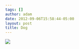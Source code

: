 ```yaml
---
tags: []
author: adam
date: 2012-09-06T15:58:44-05:00
layout: post
title: Dog
---
```


![](/media/m9y7pxbzWI1qga9s2o1_1280.jpg)
